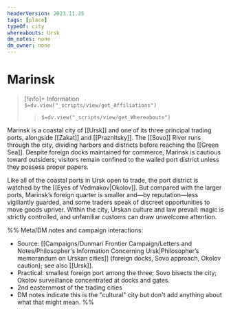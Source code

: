 ```yaml
---
headerVersion: 2023.11.25
tags: [place]
typeOf: city
whereabouts: Ursk
dm_notes: none
dm_owner: none
---
```

# Marinsk
>[!info]+ Information  
> `$=dv.view("_scripts/view/get_Affiliations")`  
>> `$=dv.view("_scripts/view/get_Whereabouts")`

Marinsk is a coastal city of [[Ursk]] and one of its three principal trading ports, alongside [[Zakat]] and [[Praznitsky]]. The [[Sovo]] River runs through the city, dividing harbors and districts before reaching the [[Green Sea]]. Despite foreign docks maintained for commerce, Marinsk is cautious toward outsiders; visitors remain confined to the walled port district unless they possess proper papers. 

Like all of the coastal ports in Ursk open to trade, the port district is watched by the [[Eyes of Vedmakov|Okolov]]. But compared with the larger ports, Marinsk’s foreign quarter is smaller and—by reputation—less vigiliantly guarded, and some traders speak of discreet opportunities to move goods upriver. Within the city, Urskan culture and law prevail: magic is strictly controlled, and unfamiliar customs can draw unwelcome attention.

%%
Meta/DM notes and campaign interactions:
- Source: [[Campaigns/Dunmari Frontier Campaign/Letters and Notes/Philosopher's Information Concerning Ursk|Philosopher’s memorandum on Urskan cities]] (foreign docks, Sovo approach, Okolov caution); see also [[Ursk]].
- Practical: smallest foreign port among the three; Sovo bisects the city; Okolov surveillance concentrated at docks and gates.
- 2nd easternmost of the trading cities
- DM notes indicate this is the "cultural" city but don't add anything about what that might mean.
%%
